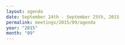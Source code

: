```yaml
---
layout: agenda
date: September 24th - September 25th, 2015
permalink: meetings/2015/09/agenda
year: "2015"
month: "09"
---
```

